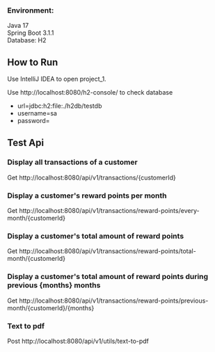 ### Environment:

Java 17  
Spring Boot 3.1.1  
Database: H2

## How to Run

Use IntelliJ IDEA to open project_1.

Use http://localhost:8080/h2-console/ to check database

* url=jdbc:h2:file:./h2db/testdb
* username=sa
* password=

## Test Api

### Display all transactions of a customer

Get http://localhost:8080/api/v1/transactions/{customerId}

### Display a customer's reward points per month

Get http://localhost:8080/api/v1/transactions/reward-points/every-month/{customerId}

### Display a customer's total amount of reward points

Get http://localhost:8080/api/v1/transactions/reward-points/total-month/{customerId}

### Display a customer's total amount of reward points during previous {months} months

Get http://localhost:8080/api/v1/transactions/reward-points/previous-month/{customerId}/{months}

### Text to pdf

Post http://localhost:8080/api/v1/utils/text-to-pdf